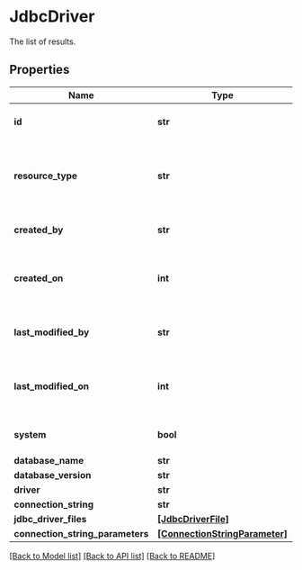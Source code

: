 # JdbcDriver

The list of results.
## Properties
Name | Type | Description | Notes
------------ | ------------- | ------------- | -------------
**id** | **str** | The id of the represented object (entity). | 
**resource_type** | **str** | The type of this resource, i.e. [Community, Asset, Domain, Attribute, Relation, WorkflowInstance]. | 
**created_by** | **str** | The id of the user that created this resource. | [optional] 
**created_on** | **int** | The timestamp (in UTC time standard) of the creation of this resource. | [optional] 
**last_modified_by** | **str** | The id of the user who modified this resource the last time. | [optional] 
**last_modified_on** | **int** | The timestamp (in UTC time standard) of the last modification of this resource. | [optional] 
**system** | **bool** | Whether this is a system resource or not. | [optional] 
**database_name** | **str** |  | [optional] 
**database_version** | **str** |  | [optional] 
**driver** | **str** |  | [optional] 
**connection_string** | **str** |  | [optional] 
**jdbc_driver_files** | [**[JdbcDriverFile]**](JdbcDriverFile.md) |  | [optional] 
**connection_string_parameters** | [**[ConnectionStringParameter]**](ConnectionStringParameter.md) |  | [optional] 

[[Back to Model list]](../README.md#documentation-for-models) [[Back to API list]](../README.md#documentation-for-api-endpoints) [[Back to README]](../README.md)


